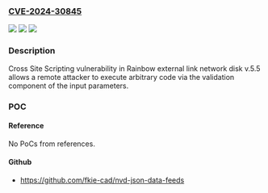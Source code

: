 ### [CVE-2024-30845](https://cve.mitre.org/cgi-bin/cvename.cgi?name=CVE-2024-30845)
![](https://img.shields.io/static/v1?label=Product&message=n%2Fa&color=blue)
![](https://img.shields.io/static/v1?label=Version&message=n%2Fa&color=blue)
![](https://img.shields.io/static/v1?label=Vulnerability&message=n%2Fa&color=brighgreen)

### Description

Cross Site Scripting vulnerability in Rainbow external link network disk v.5.5 allows a remote attacker to execute arbitrary code via the validation component of the input parameters.

### POC

#### Reference
No PoCs from references.

#### Github
- https://github.com/fkie-cad/nvd-json-data-feeds

